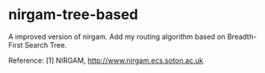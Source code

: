 # nirgam-tree-based
A improved version of nirgam. Add my routing algorithm based on Breadth-First Search Tree.

Reference:
[1] NIRGAM, http://www.nirgam.ecs.soton.ac.uk
